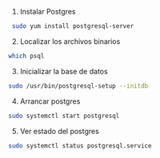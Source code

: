 1. Instalar Postgres
```sh
 sudo yum install postgresql-server
```
2. Localizar los archivos binarios

```sh
which psql
```
3. Inicializar la base de datos 

```sh
sudo /usr/bin/postgresql-setup --initdb
```

4. Arrancar postgres
```sh
sudo systemctl start postgresql
```

5. Ver estado del postgres

```sh
sudo systemctl status postgresql.service
```